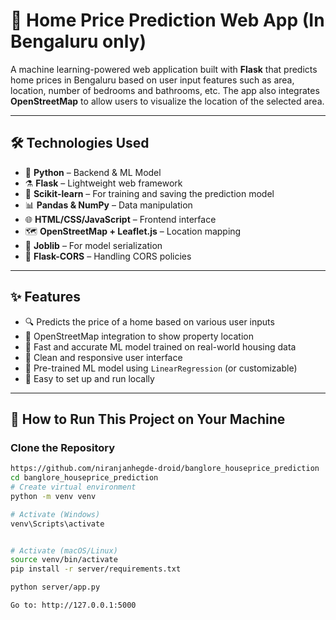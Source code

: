 # 🏡 Home Price Prediction Web App (In Bengaluru only)

A machine learning-powered web application built with **Flask** that predicts home prices in Bengaluru based on user input features such as area, location, number of bedrooms and bathrooms, etc. The app also integrates **OpenStreetMap** to allow users to visualize the location of the selected area.

---

## 🛠️ Technologies Used

- 🔮 **Python** – Backend & ML Model
- ⚗️ **Flask** – Lightweight web framework
- 🤖 **Scikit-learn** – For training and saving the prediction model
- 📊 **Pandas & NumPy** – Data manipulation
- 🌐 **HTML/CSS/JavaScript** – Frontend interface
- 🗺️ **OpenStreetMap + Leaflet.js** – Location mapping
- 💾 **Joblib** – For model serialization
- 🔌 **Flask-CORS** – Handling CORS policies

---

## ✨ Features

- 🔍 Predicts the price of a home based on various user inputs
- 📍 OpenStreetMap integration to show property location
- 🎯 Fast and accurate ML model trained on real-world housing data
- 🎨 Clean and responsive user interface
- 🧠 Pre-trained ML model using `LinearRegression` (or customizable)
- 🚀 Easy to set up and run locally

---

## 🧭 How to Run This Project on Your Machine

###  Clone the Repository
```bash
https://github.com/niranjanhegde-droid/banglore_houseprice_prediction
cd banglore_houseprice_prediction
# Create virtual environment
python -m venv venv

# Activate (Windows)
venv\Scripts\activate 


# Activate (macOS/Linux)
source venv/bin/activate
pip install -r server/requirements.txt

python server/app.py

Go to: http://127.0.0.1:5000



